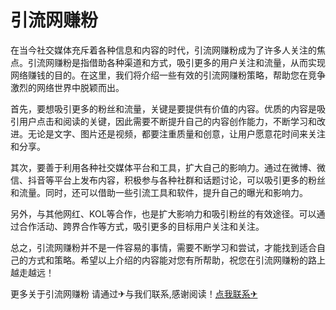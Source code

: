 # 引流网赚粉

在当今社交媒体充斥着各种信息和内容的时代，引流网赚粉成为了许多人关注的焦点。引流网赚粉是指借助各种渠道和方式，吸引更多的用户关注和流量，从而实现网络赚钱的目的。在这里，我们将介绍一些有效的引流网赚粉策略，帮助您在竞争激烈的网络世界中脱颖而出。

首先，要想吸引更多的粉丝和流量，关键是要提供有价值的内容。优质的内容是吸引用户点击和阅读的关键，因此需要不断提升自己的内容创作能力，不断学习和改进。无论是文字、图片还是视频，都要注重质量和创意，让用户愿意花时间来关注和分享。

其次，要善于利用各种社交媒体平台和工具，扩大自己的影响力。通过在微博、微信、抖音等平台上发布内容，积极参与各种社群和话题讨论，可以吸引更多的粉丝和流量。同时，还可以借助一些引流工具和软件，提升自己的曝光和影响力。

另外，与其他网红、KOL等合作，也是扩大影响力和吸引粉丝的有效途径。可以通过合作活动、跨界合作等方式，吸引更多的目标用户关注和关注。

总之，引流网赚粉并不是一件容易的事情，需要不断学习和尝试，才能找到适合自己的方式和策略。希望以上介绍的内容能对您有所帮助，祝您在引流网赚粉的路上越走越远！

更多关于引流网赚粉 请通过✈与我们联系,感谢阅读！[点我联系✈](https://home.k02.cc)